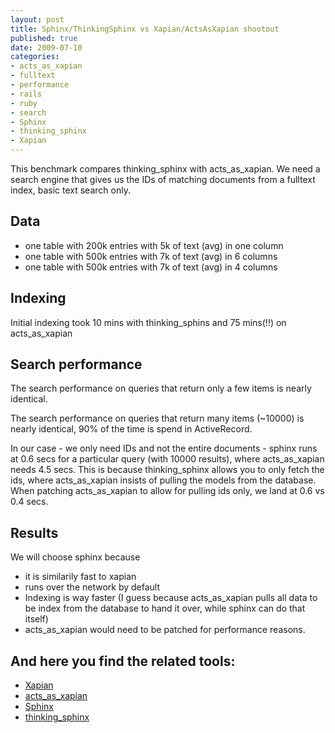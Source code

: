 ```yaml
---
layout: post
title: Sphinx/ThinkingSphinx vs Xapian/ActsAsXapian shootout
published: true
date: 2009-07-10
categories:
- acts_as_xapian
- fulltext
- performance
- rails
- ruby
- search
- Sphinx
- thinking_sphinx
- Xapian
---
```

<p>This benchmark compares thinking_sphinx with acts_as_xapian. We need a search engine that gives us the IDs of matching documents from a fulltext index, basic text search only.</p>

<h2>Data</h2>

<ul>
<li>one table with 200k entries with 5k of text (avg) in one column</li>
<li>one table with 500k entries with 7k of text (avg) in 6 columns</li>
<li>one table with 500k entries with 7k of text (avg) in 4 columns</li>
</ul>
<h2>Indexing</h2>

<p>Initial indexing took 10 mins with thinking_sphins and 75 mins(!!) on acts_as_xapian</p>

<h2>Search performance</h2>

<p>The search performance on queries that return only a few items is nearly identical.</p>

<p>The search performance on queries that return many items (~10000) is nearly
identical, 90% of the time is spend in ActiveRecord.</p>

<p>In our case - we only need IDs and not the entire documents - sphinx runs
at 0.6 secs for a particular query (with 10000 results),
where acts_as_xapian needs 4.5 secs. This is because thinking_sphinx allows
you to only fetch the ids, where acts_as_xapian insists of pulling the
models from the database. When patching acts_as_xapian to allow for pulling
ids only, we land at 0.6 vs 0.4 secs.</p>

<h2>Results</h2>

<p>We will choose sphinx because</p>

<ul>
<li>it is similarily fast to xapian</li>
<li>runs over the network by default</li>
<li>Indexing is way faster (I guess because acts_as_xapian pulls all data to be index from the database to hand it over, while sphinx can do that itself)</li>
<li>acts_as_xapian would need to be patched for performance reasons.</li>
</ul>
<h2>And here you find the related tools:</h2>

<ul>
<li><a href="http://xapian.org/">Xapian</a></li>
<li><a href="http://github.com/frabcus/acts_as_xapian/tree/master">acts_as_xapian</a></li>
<li><a href="http://sphinxsearch.com/">Sphinx</a></li>
<li><a href="http://freelancing-god.github.com/ts/en/">thinking_sphinx</a></li>
</ul>
